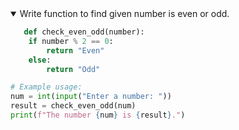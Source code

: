 <details open>
<summary>Write function to find given number is even or odd.</summary>
<p>

```python
   def check_even_odd(number):
    if number % 2 == 0:
        return "Even"
    else:
        return "Odd"

# Example usage:
num = int(input("Enter a number: "))
result = check_even_odd(num)
print(f"The number {num} is {result}.")

```

</p>
</details>
